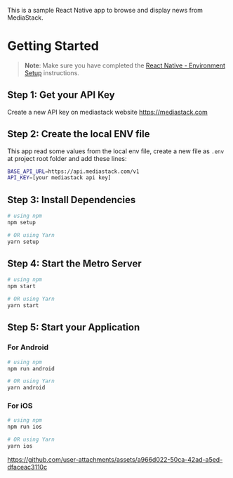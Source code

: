 This is a sample React Native app to browse and display news from MediaStack.

# Getting Started

>**Note**: Make sure you have completed the [React Native - Environment Setup](https://reactnative.dev/docs/environment-setup) instructions.

## Step 1: Get your API Key
Create a new API key on mediastack website https://mediastack.com

## Step 2: Create the local ENV file
This app read some values from the local env file, create a new file as `.env` at project root folder and add these lines:
```bash
BASE_API_URL=https://api.mediastack.com/v1
API_KEY=[your mediastack api key]
```

## Step 3: Install Dependencies

```bash
# using npm
npm setup

# OR using Yarn
yarn setup
```

## Step 4: Start the Metro Server

```bash
# using npm
npm start

# OR using Yarn
yarn start
```

## Step 5: Start your Application

### For Android

```bash
# using npm
npm run android

# OR using Yarn
yarn android
```

### For iOS

```bash
# using npm
npm run ios

# OR using Yarn
yarn ios
```



https://github.com/user-attachments/assets/a966d022-50ca-42ad-a5ed-dfaceac3110c


